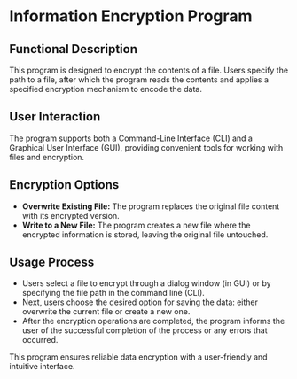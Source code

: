 # Information Encryption Program

## Functional Description
This program is designed to encrypt the contents of a file. Users specify the path to a file, after which the program reads the contents and applies a specified encryption mechanism to encode the data.

## User Interaction
The program supports both a Command-Line Interface (CLI) and a Graphical User Interface (GUI), providing convenient tools for working with files and encryption.

## Encryption Options
- **Overwrite Existing File:** The program replaces the original file content with its encrypted version.
- **Write to a New File:** The program creates a new file where the encrypted information is stored, leaving the original file untouched.

## Usage Process
- Users select a file to encrypt through a dialog window (in GUI) or by specifying the file path in the command line (CLI).
- Next, users choose the desired option for saving the data: either overwrite the current file or create a new one.
- After the encryption operations are completed, the program informs the user of the successful completion of the process or any errors that occurred.

This program ensures reliable data encryption with a user-friendly and intuitive interface.
